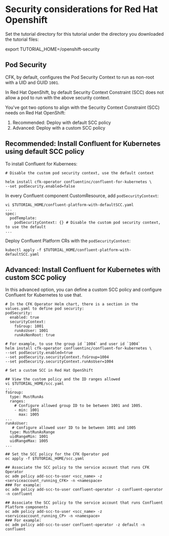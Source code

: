 # Security considerations for Red Hat Openshift

Set the tutorial directory for this tutorial under the directory you downloaded
the tutorial files:
   
export TUTORIAL_HOME=<Tutorial directory>/openshift-security

## Pod Security

CFK, by default, configures the Pod Security Context to run as non-root with a UID and GUID `1001`.

In Red Hat OpenShift, by default Security Context Constraint (SCC) does not allow a pod to run with the above security context.

You've got two options to align with the Security Context Constraint (SCC) needs on Red Hat OpenShift:

1) Recommended: Deploy with default SCC policy
2) Advanced: Deploy with a custom SCC policy

## Recommended: Install Confluent for Kubernetes using default SCC policy

To install Confluent for Kubernees:

```
# Disable the custom pod security context, use the default context

helm install cfk-operator confluentinc/confluent-for-kubernetes \ 
--set podSecurity.enabled=false
```

In every Confluent component CustomResource, add `podSecurityContext`:

```
vi $TUTORIAL_HOME/confluent-platform-with-defaultSCC.yaml
...
spec:
  podTemplate:
    podSecurityContext: {} # Disable the custom pod security context, to use the default
...
```

Deploy Confluent Platform CRs with the `podSecurityContext`:

```
kubectl apply -f $TUTORIAL_HOME/confluent-platform-with-defaultSCC.yaml
```

## Advanced: Install Confluent for Kubernetes with custom SCC policy

In this advanced option, you can define a custom SCC policy and configure Confluent for Kubernetes
to use that.

```
# In the CFK Operator Helm chart, there is a section in the values.yaml to define pod security:
podSecurity:
  enabled: true
  securityContext:
    fsGroup: 1001
    runAsUser: 1001
    runAsNonRoot: true

# For example, to use the group id `1004` and user id `1004`
helm install cfk-operator confluentinc/confluent-for-kubernetes \ 
--set podSecurity.enabled=true 
--set podSecurity.securityContext.fsGroup=1004
--set podSecurity.securityContext.runAsUser=1004

# Set a custom SCC in Red Hat OpenShift

## View the custom policy and the ID ranges allowed
vi $TUTORIAL_HOME/scc.yaml
...
fsGroup:
  type: MustRunAs
  ranges:
    # Configure allowed group ID to be between 1001 and 1005.
    - min: 1001
      max: 1005
...
runAsUser:
   # Configure allowed user ID to be between 1001 and 1005
  type: MustRunAsRange
  uidRangeMin: 1001
  uidRangeMax: 1005
...

## Set the SCC policy for the CFK Operator pod
oc apply -f $TUTORIAL_HOME/scc.yaml

## Associate the SCC policy to the service account that runs CFK Operator
oc adm policy add-scc-to-user <scc_name> -z <serviceaccount_running_CFK> -n <namespace>
### For example:
oc adm policy add-scc-to-user confluent-operator -z confluent-operator -n confluent

## Associate the SCC policy to the service account that runs Confluent Platform components
oc adm policy add-scc-to-user <scc_name> -z <serviceaccount_running_CP> -n <namespace>
### For example:
oc adm policy add-scc-to-user confluent-operator -z default -n confluent

```

